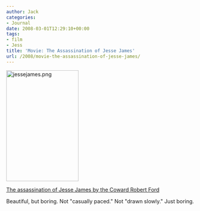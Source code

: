 ```yaml
---
author: Jack
categories:
- Journal
date: 2008-03-01T12:29:10+00:00
tags:
- film
- Jess
title: 'Movie: The Assassination of Jesse James'
url: /2008/movie-the-assassination-of-jesse-james/
---
```


<img src="https://www.baty.net/files/jessejames.png" alt="jessejames.png" border="0" width="193" height="296" />

[The assassination of Jesse James by the Coward Robert Ford][1]

Beautiful, but boring. Not "casually paced." Not "drawn slowly." Just boring.

 [1]: http://www.rottentomatoes.com/m/10005911-assassination_of_jesse_james_by_the_coward_robert_ford/